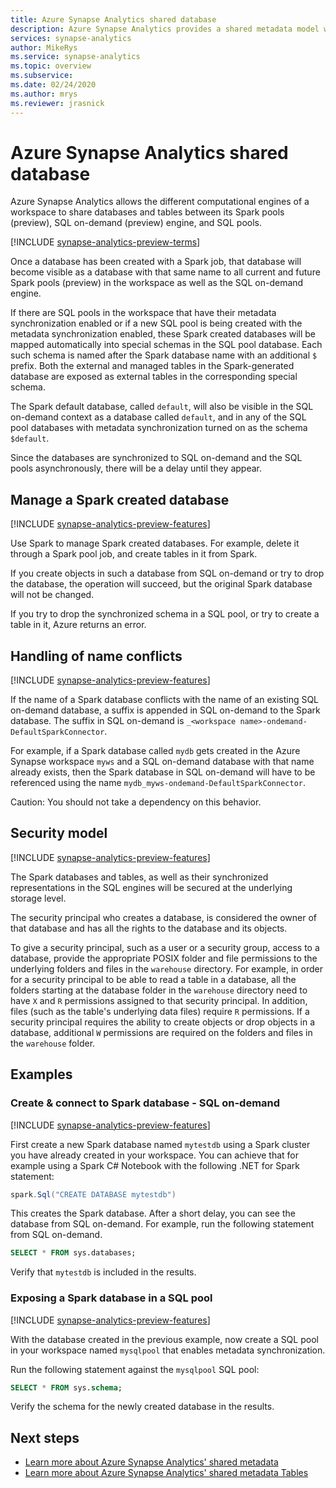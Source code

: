 ```yaml
---
title: Azure Synapse Analytics shared database 
description: Azure Synapse Analytics provides a shared metadata model where creating a database in Apache Spark will make it accessible from its SQL on-demand (preview) and SQL pool engines. 
services: synapse-analytics 
author: MikeRys
ms.service: synapse-analytics  
ms.topic: overview
ms.subservice: 
ms.date: 02/24/2020
ms.author: mrys 
ms.reviewer: jrasnick
---
```


# Azure Synapse Analytics shared database

Azure Synapse Analytics allows the different computational engines of a workspace to share databases and tables between its Spark pools (preview), SQL on-demand (preview) engine, and SQL pools.

[!INCLUDE [synapse-analytics-preview-terms](../../../includes/synapse-analytics-preview-terms.md)]

Once a database has been created with a Spark job, that database will become visible as a database with that same name to all current and future Spark pools (preview) in the workspace as well as the SQL on-demand engine.

If there are SQL pools in the workspace that have their metadata synchronization enabled or if a new SQL pool is being created with the metadata synchronization enabled, these Spark created databases will be mapped automatically into special schemas in the SQL pool database. Each such schema is named after the Spark database name with an additional `$` prefix. Both the external and managed tables in the Spark-generated database are exposed as external tables in the corresponding special schema.

The Spark default database, called `default`, will also be visible in the SQL on-demand context as a database called `default`, and in any of the SQL pool databases with metadata synchronization turned on as the schema `$default`.

Since the databases are synchronized to SQL on-demand and the SQL pools asynchronously, there will be a delay until they appear.

## Manage a Spark created database

[!INCLUDE [synapse-analytics-preview-features](../../../includes/synapse-analytics-preview-features.md)]

Use Spark to manage Spark created databases. For example, delete it through a Spark pool job, and create tables in it from Spark.

If you create objects in such a database from SQL on-demand or try to drop the database, the operation will succeed, but the original Spark database will not be changed.

If you try to drop the synchronized schema in a SQL pool, or try to create a table in it, Azure returns an error.

## Handling of name conflicts

[!INCLUDE [synapse-analytics-preview-features](../../../includes/synapse-analytics-preview-features.md)]

If the name of a Spark database conflicts with the name of an existing SQL on-demand database, a suffix is appended in SQL on-demand to the Spark database. The suffix in SQL on-demand is `_<workspace name>-ondemand-DefaultSparkConnector`.

For example, if a Spark database called `mydb` gets created in the Azure Synapse workspace `myws` and a SQL on-demand database with that name already exists, then the Spark database in SQL on-demand will have to be referenced using the name `mydb_myws-ondemand-DefaultSparkConnector`.

Caution: You should not take a dependency on this behavior.

## Security model

[!INCLUDE [synapse-analytics-preview-features](../../../includes/synapse-analytics-preview-features.md)]

The Spark databases and tables, as well as their synchronized representations in the SQL engines will be secured at the underlying storage level.

The security principal who creates a database, is considered the owner of that database and has all the rights to the database and its objects.

To give a security principal, such as a user or a security group, access to a database, provide the appropriate POSIX folder and file permissions to the underlying folders and files in the `warehouse` directory. For example, in order for a security principal to be able to read a table in a database, all the folders starting at the database folder in the `warehouse` directory need to have `X` and `R` permissions assigned to that security principal. In addition, files (such as the table's underlying data files) require `R` permissions. If a security principal requires the ability to create objects or drop objects in a database, additional `W` permissions are required on the folders and files in the `warehouse` folder.

## Examples

### Create & connect to Spark database - SQL on-demand

[!INCLUDE [synapse-analytics-preview-features](../../../includes/synapse-analytics-preview-features.md)]

First create a new Spark database named `mytestdb` using a Spark cluster you have already created in your workspace. You can achieve that for example using a Spark C# Notebook with the following .NET for Spark statement:

```csharp
spark.Sql("CREATE DATABASE mytestdb")
```

This creates the Spark database. After a short delay, you can see the database from SQL on-demand. For example, run the following statement from SQL on-demand.

```sql
SELECT * FROM sys.databases;
```

Verify that `mytestdb` is included in the results.

### Exposing a Spark database in a SQL pool

[!INCLUDE [synapse-analytics-preview-features](../../../includes/synapse-analytics-preview-features.md)]

With the database created in the previous example, now create a SQL pool in your workspace named `mysqlpool` that enables metadata synchronization.

Run the following statement against the `mysqlpool` SQL pool:

```sql
SELECT * FROM sys.schema;
```

Verify the schema for the newly created database in the results.

## Next steps

- [Learn more about Azure Synapse Analytics' shared metadata](overview.md)
- [Learn more about Azure Synapse Analytics' shared metadata Tables](table.md)

<!-- - [Learn more about the Synchronization with SQL Analytics on-demand](overview.md)
- [Learn more about the Synchronization with SQL Analytics pools](overview.md)-->
